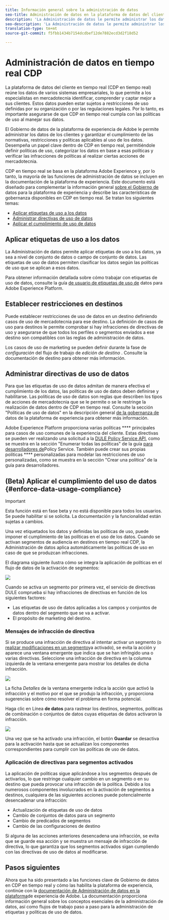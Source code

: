 ```yaml
---
title: Información general sobre la administración de datos
seo-title: Administración de datos en la plataforma de datos del cliente en tiempo real
description: 'La Administración de datos le permite administrar los datos de los clientes y garantizar el cumplimiento de las regulaciones, restricciones y políticas aplicables al uso de los datos. '
seo-description: 'La Administración de datos le permite administrar los datos de los clientes y garantizar el cumplimiento de las regulaciones, restricciones y políticas aplicables al uso de los datos. '
translation-type: tm+mt
source-git-commit: f5fbb1434b7154dcdbef12de7882ecd3d2f18d52

---
```



# Administración de datos en tiempo real CDP

La plataforma de datos del cliente en tiempo real (CDP en tiempo real) reúne los datos de varios sistemas empresariales, lo que permite a los especialistas en mercadotecnia identificar, comprender y captar mejor a sus clientes. Estos datos pueden estar sujetos a restricciones de uso definidas por su organización o por las regulaciones legales. Por lo tanto, es importante asegurarse de que CDP en tiempo real cumpla con las políticas de uso al manejar sus datos.

El Gobierno de datos de la plataforma de experiencia de Adobe le permite administrar los datos de los clientes y garantizar el cumplimiento de las normativas, restricciones y políticas aplicables al uso de los datos. Desempeña un papel clave dentro de CDP en tiempo real, permitiéndole definir políticas de uso, categorizar los datos en base a esas políticas y verificar las infracciones de políticas al realizar ciertas acciones de mercadotecnia.

CDP en tiempo real se basa en la plataforma Adobe Experience y, por lo tanto, la mayoría de las funciones de administración de datos se incluyen en la documentación de la plataforma de experiencia. Este documento está diseñado para complementar la información general [sobre el Gobierno de](https://www.adobe.io/apis/experienceplatform/home/dule/duleservices.html#!api-specification/markdown/narrative/technical_overview/data_governance/dule_overview.md) datos para la plataforma de experiencia y describe las características de gobernanza disponibles en CDP en tiempo real. Se tratan los siguientes temas:

* [Aplicar etiquetas de uso a los datos](#apply-usage-labels-to-your-data)
* [Administrar directivas de uso de datos](#manage-data-usage-policies)
* [Aplicar el cumplimiento de uso de datos](#enforce-data-usage-compliance)

## Aplicar etiquetas de uso a los datos

La Administración de datos permite aplicar etiquetas de uso a los datos, ya sea a nivel de conjunto de datos o campo de conjunto de datos. Las etiquetas de uso de datos permiten clasificar los datos según las políticas de uso que se aplican a esos datos.

Para obtener información detallada sobre cómo trabajar con etiquetas de uso de datos, consulte la guía [de usuario de etiquetas de uso de](https://www.adobe.io/apis/experienceplatform/home/dule/duleservices.html#!api-specification/markdown/narrative/tutorials/dule/dule_working_with_labels.md) datos para Adobe Experience Platform.

## Establecer restricciones en destinos

Puede establecer restricciones de uso de datos en un destino definiendo casos de uso de mercadotecnia para ese destino. La definición de casos de uso para destinos le permite comprobar si hay infracciones de directivas de uso y asegurarse de que todos los perfiles o segmentos enviados a ese destino son compatibles con las reglas de administración de datos.

Los casos de uso de marketing se pueden definir durante la fase de _configuración_ del flujo de trabajo de _edición de destino_ . Consulte la documentación de destino para obtener más información.


## Administrar directivas de uso de datos

Para que las etiquetas de uso de datos admitan de manera efectiva el cumplimiento de los datos, las políticas de uso de datos deben definirse y habilitarse. Las políticas de uso de datos son reglas que describen los tipos de acciones de mercadotecnia que se le permite o se le restringe la realización de datos dentro de CDP en tiempo real. Consulte la sección &quot;Políticas de uso de datos&quot; en la descripción general [de la gobernanza de](https://www.adobe.io/apis/experienceplatform/home/dule/duleservices.html#!api-specification/markdown/narrative/technical_overview/data_governance/dule_overview.md) datos de la plataforma de experiencia para obtener más información.

Adobe Experience Platform proporciona varias políticas **** principales para casos de uso comunes de la experiencia del cliente. Estas directivas se pueden ver realizando una solicitud a la [DULE Policy Service API](https://www.adobe.io/apis/experienceplatform/home/api-reference.html#!acpdr/swagger-specs/dule-policy-service.yaml), como se muestra en la sección &quot;Enumerar todas las políticas&quot; de la guía [para desarrolladores de](https://www.adobe.io/apis/experienceplatform/home/dule/duleservices.html#!api-specification/markdown/narrative/technical_overview/data_governance/dule_policy_service_developer_guide.md)Policy Service. También puede crear sus propias políticas **** personalizadas para modelar las restricciones de uso personalizadas, como se muestra en la sección &quot;Crear una política&quot; de la guía para desarrolladores.

## (Beta) Aplicar el cumplimiento del uso de datos {#enforce-data-usage-compliance}

>[!IMPORTANT]
>Esta función está en fase beta y no está disponible para todos los usuarios. Se puede habilitar si se solicita. La documentación y la funcionalidad están sujetas a cambios.

Una vez etiquetados los datos y definidas las políticas de uso, puede imponer el cumplimiento de las políticas en el uso de los datos. Cuando se activan segmentos de audiencia en destinos en tiempo real CDP, la Administración de datos aplica automáticamente las políticas de uso en caso de que se produzcan infracciones.

El diagrama siguiente ilustra cómo se integra la aplicación de políticas en el flujo de datos de la activación de segmentos:

![](assets/enforcement-flow.png)

Cuando se activa un segmento por primera vez, el servicio de directivas DULE comprueba si hay infracciones de directivas en función de los siguientes factores:

* Las etiquetas de uso de datos aplicadas a los campos y conjuntos de datos dentro del segmento que se va a activar.
* El propósito de marketing del destino.

### Mensajes de infracción de directiva

Si se produce una infracción de directiva al intentar activar un segmento (o [realizar modificaciones en un segmento](#policy-enforcement-for-activated-segments)ya activado), se evita la acción y aparece una ventana emergente que indica que se han infringido una o varias directivas. Seleccione una infracción de directiva en la columna izquierda de la ventana emergente para mostrar los detalles de dicha infracción.

![](assets/violation-popover.png)

La ficha *Detalles* de la ventana emergente indica la acción que activó la infracción y el motivo por el que se produjo la infracción, y proporciona sugerencias sobre cómo resolver el problema en forma potencial.

Haga clic en Línea **de datos** para rastrear los destinos, segmentos, políticas de combinación o conjuntos de datos cuyas etiquetas de datos activaron la infracción.

![](assets/data-lineage.png)

Una vez que se ha activado una infracción, el botón **Guardar** se desactiva para la activación hasta que se actualizan los componentes correspondientes para cumplir con las políticas de uso de datos.

### Aplicación de directivas para segmentos activados

La aplicación de políticas sigue aplicándose a los segmentos después de activarlos, lo que restringe cualquier cambio en un segmento o en su destino que pueda provocar una infracción de la política. Debido a los numerosos componentes involucrados en la activación de segmentos a destinos, cualquiera de las siguientes acciones puede potencialmente desencadenar una infracción:

* Actualización de etiquetas de uso de datos
* Cambio de conjuntos de datos para un segmento
* Cambio de predicados de segmentos
* Cambio de las configuraciones de destino

Si alguna de las acciones anteriores desencadena una infracción, se evita que se guarde esa acción y se muestra un mensaje de infracción de directiva, lo que garantiza que los segmentos activados sigan cumpliendo con las directivas de uso de datos al modificarse.

## Pasos siguientes

Ahora que ha sido presentado a las funciones clave de Gobierno de datos en CDP en tiempo real y cómo las habilita la plataforma de experiencia, continúe con la [documentación de Administración de datos en la plataforma](https://www.adobe.io/apis/experienceplatform/home/dule/duleservices.html)de experiencia de Adobe. La documentación proporciona información general sobre los conceptos esenciales de la administración de datos, así como flujos de trabajo paso a paso para la administración de etiquetas y políticas de uso de datos.